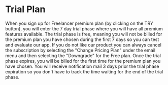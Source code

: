 # Trial Plan

When you sign up for Freelancer premium plan (by clicking on the TRY button), you will enter the 7 day trial phase where you will have all premium features available. The trial phase is free, meaning you will not be billed for the premium plan you have chosen during the first 7 days so you can test and evaluate our app. If you do not like our product you can always cancel the subscription by selecting the "Change Pricing Plan" under the email menu and then selecting the "Downgrade" for the Free plan. 
Once the trial phase expires, you will be billed for the first time for the premium plan you have chosen. You will receive notification mail 3 days prior the trial phase expiration so you don't have to track the time waiting for the end of the trial phase.
